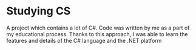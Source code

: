 # Studying CS
A project which contains a lot of C#. Code was written by me as a part of my educational process. Thanks to this approach, I was able to learn the features and details of the C# language and the .NET platform 


